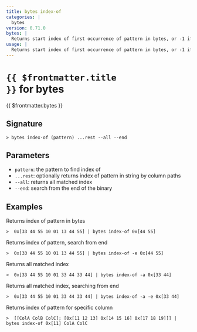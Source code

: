```yaml
---
title: bytes index-of
categories: |
  bytes
version: 0.71.0
bytes: |
  Returns start index of first occurrence of pattern in bytes, or -1 if no match
usage: |
  Returns start index of first occurrence of pattern in bytes, or -1 if no match
---
```


# <code>{{ $frontmatter.title }}</code> for bytes

<div class='command-title'>{{ $frontmatter.bytes }}</div>

## Signature

```> bytes index-of (pattern) ...rest --all --end```

## Parameters

 -  `pattern`: the pattern to find index of
 -  `...rest`: optionally returns index of pattern in string by column paths
 -  `--all`: returns all matched index
 -  `--end`: search from the end of the binary

## Examples

Returns index of pattern in bytes
```shell
>  0x[33 44 55 10 01 13 44 55] | bytes index-of 0x[44 55]
```

Returns index of pattern, search from end
```shell
>  0x[33 44 55 10 01 13 44 55] | bytes index-of -e 0x[44 55]
```

Returns all matched index
```shell
>  0x[33 44 55 10 01 33 44 33 44] | bytes index-of -a 0x[33 44]
```

Returns all matched index, searching from end
```shell
>  0x[33 44 55 10 01 33 44 33 44] | bytes index-of -a -e 0x[33 44]
```

Returns index of pattern for specific column
```shell
>  [[ColA ColB ColC]; [0x[11 12 13] 0x[14 15 16] 0x[17 18 19]]] | bytes index-of 0x[11] ColA ColC
```
